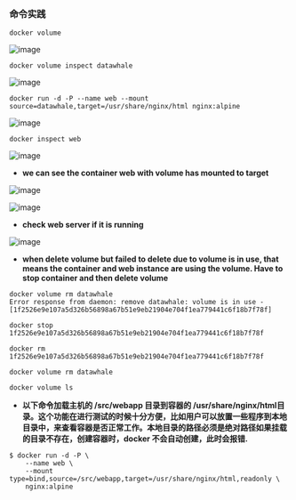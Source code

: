 ### 命令实践 ###


```
docker volume
```

![image](https://user-images.githubusercontent.com/39177230/115022091-7a3b2180-9eef-11eb-8af3-f61cae327fd2.png)


```
docker volume inspect datawhale
```

![image](https://user-images.githubusercontent.com/39177230/115022237-b1a9ce00-9eef-11eb-8564-7c18c5ef0610.png)


```
docker run -d -P --name web --mount source=datawhale,target=/usr/share/nginx/html nginx:alpine
```

![image](https://user-images.githubusercontent.com/39177230/115022827-84115480-9ef0-11eb-9c5e-a7d0bf37f730.png)



```
docker inspect web
```

![image](https://user-images.githubusercontent.com/39177230/115023079-e0747400-9ef0-11eb-9e3c-5803a4d9dc0d.png)

* **we can see the container web with volume  has mounted to target**

![image](https://user-images.githubusercontent.com/39177230/115023395-511b9080-9ef1-11eb-8be4-945956a476e9.png)

![image](https://user-images.githubusercontent.com/39177230/115024128-3eee2200-9ef2-11eb-84d0-824714cd4faf.png)

* **check web server if it is running**

![image](https://user-images.githubusercontent.com/39177230/115023928-f9c9f000-9ef1-11eb-8d2a-f4228e71eda6.png)


* **when delete volume but failed to delete due to volume is in use, that means the container and web instance are using the volume. Have to stop container and then delete volume**


```
docker volume rm datawhale
Error response from daemon: remove datawhale: volume is in use - [1f2526e9e107a5d326b56898a67b51e9eb21904e704f1ea779441c6f18b7f78f]

docker stop 1f2526e9e107a5d326b56898a67b51e9eb21904e704f1ea779441c6f18b7f78f

docker rm 1f2526e9e107a5d326b56898a67b51e9eb21904e704f1ea779441c6f18b7f78f 

docker volume rm datawhale

docker volume ls
```


* **以下命令加载主机的 /src/webapp 目录到容器的 /usr/share/nginx/html目录。这个功能在进行测试的时候十分方便，比如用户可以放置一些程序到本地目录中，来查看容器是否正常工作。本地目录的路径必须是绝对路径如果挂载的目录不存在，创建容器时，docker 不会自动创建，此时会报错.**

```
$ docker run -d -P \
    --name web \
    --mount type=bind,source=/src/webapp,target=/usr/share/nginx/html,readonly \
    nginx:alpine

```













